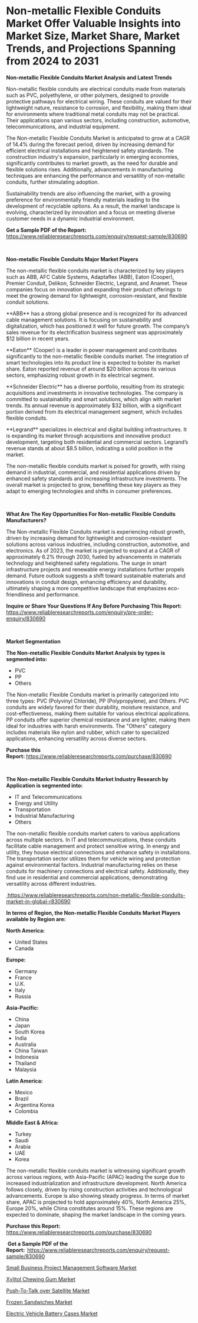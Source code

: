 <p><h1>Non-metallic Flexible Conduits Market Offer Valuable Insights into Market Size, Market Share, Market Trends, and Projections Spanning from 2024 to 2031</h1></p><p><strong>Non-metallic Flexible Conduits Market Analysis and Latest Trends</strong></p>
<p><p>Non-metallic flexible conduits are electrical conduits made from materials such as PVC, polyethylene, or other polymers, designed to provide protective pathways for electrical wiring. These conduits are valued for their lightweight nature, resistance to corrosion, and flexibility, making them ideal for environments where traditional metal conduits may not be practical. Their applications span various sectors, including construction, automotive, telecommunications, and industrial equipment.</p><p>The Non-metallic Flexible Conduits Market is anticipated to grow at a CAGR of 14.4% during the forecast period, driven by increasing demand for efficient electrical installations and heightened safety standards. The construction industry's expansion, particularly in emerging economies, significantly contributes to market growth, as the need for durable and flexible solutions rises. Additionally, advancements in manufacturing techniques are enhancing the performance and versatility of non-metallic conduits, further stimulating adoption. </p><p>Sustainability trends are also influencing the market, with a growing preference for environmentally friendly materials leading to the development of recyclable options. As a result, the market landscape is evolving, characterized by innovation and a focus on meeting diverse customer needs in a dynamic industrial environment.</p></p>
<p><strong>Get a Sample PDF of the Report:&nbsp;</strong> <a href="https://www.reliableresearchreports.com/enquiry/request-sample/830690?utm_campaign=10&utm_medium=2&utm_source=Github&utm_content=ia&utm_term=08102024&utm_id=non-metallic-flexible-conduits">https://www.reliableresearchreports.com/enquiry/request-sample/830690</a></p>
<p>&nbsp;</p>
<p><strong>Non-metallic Flexible Conduits Major Market Players</strong></p>
<p><p>The non-metallic flexible conduits market is characterized by key players such as ABB, AFC Cable Systems, Adaptaflex (ABB), Eaton (Cooper), Premier Conduit, Delikon, Schneider Electric, Legrand, and Anamet. These companies focus on innovation and expanding their product offerings to meet the growing demand for lightweight, corrosion-resistant, and flexible conduit solutions.</p><p>**ABB** has a strong global presence and is recognized for its advanced cable management solutions. It is focusing on sustainability and digitalization, which has positioned it well for future growth. The company’s sales revenue for its electrification business segment was approximately $12 billion in recent years.</p><p>**Eaton** (Cooper) is a leader in power management and contributes significantly to the non-metallic flexible conduits market. The integration of smart technologies into its product line is expected to bolster its market share. Eaton reported revenue of around $20 billion across its various sectors, emphasizing robust growth in its electrical segment.</p><p>**Schneider Electric** has a diverse portfolio, resulting from its strategic acquisitions and investments in innovative technologies. The company is committed to sustainability and smart solutions, which align with market trends. Its annual revenue is approximately $32 billion, with a significant portion derived from its electrical management segment, which includes flexible conduits.</p><p>**Legrand** specializes in electrical and digital building infrastructures. It is expanding its market through acquisitions and innovative product development, targeting both residential and commercial sectors. Legrand’s revenue stands at about $8.5 billion, indicating a solid position in the market.</p><p>The non-metallic flexible conduits market is poised for growth, with rising demand in industrial, commercial, and residential applications driven by enhanced safety standards and increasing infrastructure investments. The overall market is projected to grow, benefiting these key players as they adapt to emerging technologies and shifts in consumer preferences.</p></p>
<p>&nbsp;</p>
<p><strong>What Are The Key Opportunities For Non-metallic Flexible Conduits Manufacturers?</strong></p>
<p><p>The Non-metallic Flexible Conduits market is experiencing robust growth, driven by increasing demand for lightweight and corrosion-resistant solutions across various industries, including construction, automotive, and electronics. As of 2023, the market is projected to expand at a CAGR of approximately 6.2% through 2030, fueled by advancements in materials technology and heightened safety regulations. The surge in smart infrastructure projects and renewable energy installations further propels demand. Future outlook suggests a shift toward sustainable materials and innovations in conduit design, enhancing efficiency and durability, ultimately shaping a more competitive landscape that emphasizes eco-friendliness and performance.</p></p>
<p><strong>Inquire or Share Your Questions If Any Before Purchasing This Report:</strong> <a href="https://www.reliableresearchreports.com/enquiry/pre-order-enquiry/830690?utm_campaign=10&utm_medium=2&utm_source=Github&utm_content=ia&utm_term=08102024&utm_id=non-metallic-flexible-conduits">https://www.reliableresearchreports.com/enquiry/pre-order-enquiry/830690</a></p>
<p>&nbsp;</p>
<p><strong>Market Segmentation</strong></p>
<p><strong>The Non-metallic Flexible Conduits Market Analysis by types is segmented into:</strong></p>
<p><ul><li>PVC</li><li>PP</li><li>Others</li></ul></p>
<p><p>The Non-metallic Flexible Conduits market is primarily categorized into three types: PVC (Polyvinyl Chloride), PP (Polypropylene), and Others. PVC conduits are widely favored for their durability, moisture resistance, and cost-effectiveness, making them suitable for various electrical applications. PP conduits offer superior chemical resistance and are lighter, making them ideal for industries with harsh environments. The "Others" category includes materials like nylon and rubber, which cater to specialized applications, enhancing versatility across diverse sectors.</p></p>
<p><strong>Purchase this Report:&nbsp;</strong><a href="https://www.reliableresearchreports.com/purchase/830690?utm_campaign=10&utm_medium=2&utm_source=Github&utm_content=ia&utm_term=08102024&utm_id=non-metallic-flexible-conduits">https://www.reliableresearchreports.com/purchase/830690</a></p>
<p>&nbsp;</p>
<p><strong>The Non-metallic Flexible Conduits Market Industry Research by Application is segmented into:</strong></p>
<p><ul><li>IT and Telecommunications</li><li>Energy and Utility</li><li>Transportation</li><li>Industrial Manufacturing</li><li>Others</li></ul></p>
<p><p>The non-metallic flexible conduits market caters to various applications across multiple sectors. In IT and telecommunications, these conduits facilitate cable management and protect sensitive wiring. In energy and utility, they house electrical connections and enhance safety in installations. The transportation sector utilizes them for vehicle wiring and protection against environmental factors. Industrial manufacturing relies on these conduits for machinery connections and electrical safety. Additionally, they find use in residential and commercial applications, demonstrating versatility across different industries.</p></p>
<p><a href="https://www.reliableresearchreports.com/non-metallic-flexible-conduits-market-in-global-r830690?utm_campaign=10&utm_medium=2&utm_source=Github&utm_content=ia&utm_term=08102024&utm_id=non-metallic-flexible-conduits">&nbsp;https://www.reliableresearchreports.com/non-metallic-flexible-conduits-market-in-global-r830690</a></p>
<p><strong>In terms of Region, the Non-metallic Flexible Conduits Market Players available by Region are:</strong></p>
<p>
    <p> <strong> North America: </strong>
        <ul>
            <li>United States</li>
            <li>Canada</li>
        </ul>
        </p> 
    <p> <strong> Europe: </strong>
        <ul>
            <li>Germany</li>
            <li>France</li>
            <li>U.K.</li>
            <li>Italy</li>
            <li>Russia</li>
        </ul>
        </p> 
    <p> <strong> Asia-Pacific: </strong>
        <ul>
            <li>China</li>
            <li>Japan</li>
            <li>South Korea</li>
            <li>India</li>
            <li>Australia</li>
            <li>China Taiwan</li>
            <li>Indonesia</li>
            <li>Thailand</li>
            <li>Malaysia</li>
        </ul>
        </p> 
    <p> <strong> Latin America: </strong>
        <ul>
            <li>Mexico</li>
            <li>Brazil</li>
            <li>Argentina Korea</li>
            <li>Colombia</li>
        </ul>
        </p> 
    <p> <strong> Middle East & Africa: </strong>
        <ul>
            <li>Turkey</li>
            <li>Saudi</li>
            <li>Arabia</li>
            <li>UAE</li>
            <li>Korea</li>
        </ul>
    </p>
    </p>
<p><p>The non-metallic flexible conduits market is witnessing significant growth across various regions, with Asia-Pacific (APAC) leading the surge due to increased industrialization and infrastructure development. North America follows closely, driven by rising construction activities and technological advancements. Europe is also showing steady progress. In terms of market share, APAC is projected to hold approximately 40%, North America 25%, Europe 20%, while China constitutes around 15%. These regions are expected to dominate, shaping the market landscape in the coming years.</p></p>
<p><strong>Purchase this Report: </strong><a href="https://www.reliableresearchreports.com/purchase/830690?utm_campaign=10&utm_medium=2&utm_source=Github&utm_content=ia&utm_term=08102024&utm_id=non-metallic-flexible-conduits">https://www.reliableresearchreports.com/purchase/830690</a></p>
<p>&nbsp;<strong>Get a Sample PDF of the Report:&nbsp;&nbsp;</strong><a href="https://www.reliableresearchreports.com/enquiry/request-sample/830690?utm_campaign=10&utm_medium=2&utm_source=Github&utm_content=ia&utm_term=08102024&utm_id=non-metallic-flexible-conduits">https://www.reliableresearchreports.com/enquiry/request-sample/830690</a></p>
<p><strong></strong></p>
<p><p><a href="https://www.linkedin.com/pulse/market-forecast-global-small-business-project-management-x1cfe?utm_campaign=10&utm_medium=2&utm_source=Github&utm_content=ia&utm_term=08102024&utm_id=non-metallic-flexible-conduits">Small Business Project Management Software Market</a></p><p><a href="https://issuu.com/reportprime-2/docs/xylitol-chewing-gum-market-size-203_11097b950742e0?utm_campaign=10&utm_medium=2&utm_source=Github&utm_content=ia&utm_term=08102024&utm_id=non-metallic-flexible-conduits">Xylitol Chewing Gum Market</a></p><p><a href="https://github.com/SanjidaMahmud54/Market-Research-Report-List-1/blob/main/push-to-talk-over-satellite-market.md?utm_campaign=10&utm_medium=2&utm_source=Github&utm_content=ia&utm_term=08102024&utm_id=non-metallic-flexible-conduits">Push-To-Talk over Satellite Market</a></p><p><a href="https://issuu.com/reportprime-2/docs/frozen-sandwiches-market-size-2030._fb18bd8ec8db8a?utm_campaign=10&utm_medium=2&utm_source=Github&utm_content=ia&utm_term=08102024&utm_id=non-metallic-flexible-conduits">Frozen Sandwiches Market</a></p><p><a href="https://github.com/hgf64gh/Market-Research-Report-List-1/blob/main/electric-vehicle-battery-cases-market.md?utm_campaign=10&utm_medium=2&utm_source=Github&utm_content=ia&utm_term=08102024&utm_id=non-metallic-flexible-conduits">Electric Vehicle Battery Cases Market</a></p></p>